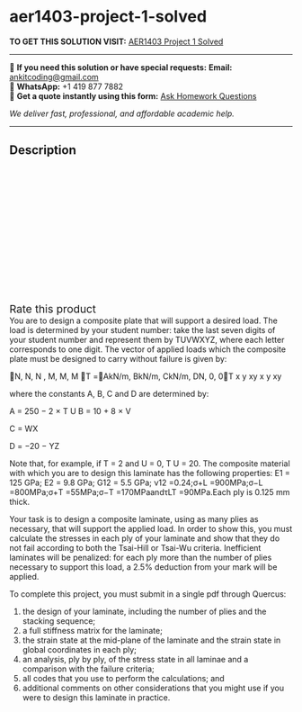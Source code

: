 # aer1403-project-1-solved
**TO GET THIS SOLUTION VISIT:** [AER1403 Project 1 Solved](https://www.ankitcodinghub.com/product/aer1403-project-1-solved/)


---

📩 **If you need this solution or have special requests:** **Email:** ankitcoding@gmail.com  
📱 **WhatsApp:** +1 419 877 7882  
📄 **Get a quote instantly using this form:** [Ask Homework Questions](https://www.ankitcodinghub.com/services/ask-homework-questions/)

*We deliver fast, professional, and affordable academic help.*

---

<h2>Description</h2>



<div class="kk-star-ratings kksr-auto kksr-align-center kksr-valign-top" data-payload="{&quot;align&quot;:&quot;center&quot;,&quot;id&quot;:&quot;93000&quot;,&quot;slug&quot;:&quot;default&quot;,&quot;valign&quot;:&quot;top&quot;,&quot;ignore&quot;:&quot;&quot;,&quot;reference&quot;:&quot;auto&quot;,&quot;class&quot;:&quot;&quot;,&quot;count&quot;:&quot;0&quot;,&quot;legendonly&quot;:&quot;&quot;,&quot;readonly&quot;:&quot;&quot;,&quot;score&quot;:&quot;0&quot;,&quot;starsonly&quot;:&quot;&quot;,&quot;best&quot;:&quot;5&quot;,&quot;gap&quot;:&quot;4&quot;,&quot;greet&quot;:&quot;Rate this product&quot;,&quot;legend&quot;:&quot;0\/5 - (0 votes)&quot;,&quot;size&quot;:&quot;24&quot;,&quot;title&quot;:&quot;AER1403 Project 1 Solved&quot;,&quot;width&quot;:&quot;0&quot;,&quot;_legend&quot;:&quot;{score}\/{best} - ({count} {votes})&quot;,&quot;font_factor&quot;:&quot;1.25&quot;}">

<div class="kksr-stars">

<div class="kksr-stars-inactive">
            <div class="kksr-star" data-star="1" style="padding-right: 4px">


<div class="kksr-icon" style="width: 24px; height: 24px;"></div>
        </div>
            <div class="kksr-star" data-star="2" style="padding-right: 4px">


<div class="kksr-icon" style="width: 24px; height: 24px;"></div>
        </div>
            <div class="kksr-star" data-star="3" style="padding-right: 4px">


<div class="kksr-icon" style="width: 24px; height: 24px;"></div>
        </div>
            <div class="kksr-star" data-star="4" style="padding-right: 4px">


<div class="kksr-icon" style="width: 24px; height: 24px;"></div>
        </div>
            <div class="kksr-star" data-star="5" style="padding-right: 4px">


<div class="kksr-icon" style="width: 24px; height: 24px;"></div>
        </div>
    </div>

<div class="kksr-stars-active" style="width: 0px;">
            <div class="kksr-star" style="padding-right: 4px">


<div class="kksr-icon" style="width: 24px; height: 24px;"></div>
        </div>
            <div class="kksr-star" style="padding-right: 4px">


<div class="kksr-icon" style="width: 24px; height: 24px;"></div>
        </div>
            <div class="kksr-star" style="padding-right: 4px">


<div class="kksr-icon" style="width: 24px; height: 24px;"></div>
        </div>
            <div class="kksr-star" style="padding-right: 4px">


<div class="kksr-icon" style="width: 24px; height: 24px;"></div>
        </div>
            <div class="kksr-star" style="padding-right: 4px">


<div class="kksr-icon" style="width: 24px; height: 24px;"></div>
        </div>
    </div>
</div>


<div class="kksr-legend" style="font-size: 19.2px;">
            <span class="kksr-muted">Rate this product</span>
    </div>
    </div>
<div class="page" title="Page 1">
<div class="layoutArea">
<div class="column">
You are to design a composite plate that will support a desired load. The load is determined by your student number: take the last seven digits of your student number and represent them by TUVWXYZ, where each letter corresponds to one digit. The vector of applied loads which the composite plate must be designed to carry without failure is given by:

􏰃N, N, N , M, M, M 􏰄T =􏰃AkN/m, BkN/m, CkN/m, DN, 0, 0􏰄T x y xy x y xy

where the constants A, B, C and D are determined by:

A = 250 − 2 × T U B = 10 + 8 × V

C = WX

D = −20 − YZ

Note that, for example, if T = 2 and U = 0, T U = 20. The composite material with which you are to design this laminate has the following properties: E1 = 125 GPa; E2 = 9.8 GPa; G12 = 5.5 GPa; ν12 =0.24;σ+L =900MPa;σ−L =800MPa;σ+T =55MPa;σ−T =170MPaandτLT =90MPa.Each ply is 0.125 mm thick.

Your task is to design a composite laminate, using as many plies as necessary, that will support the applied load. In order to show this, you must calculate the stresses in each ply of your laminate and show that they do not fail according to both the Tsai-Hill or Tsai-Wu criteria. Inefficient laminates will be penalized: for each ply more than the number of plies necessary to support this load, a 2.5% deduction from your mark will be applied.

To complete this project, you must submit in a single pdf through Quercus:

<ol>
<li>the design of your laminate, including the number of plies and the stacking sequence;</li>
<li>a full stiffness matrix for the laminate;</li>
<li>the strain state at the mid-plane of the laminate and the strain state in global coordinates in
each ply;
</li>
<li>an analysis, ply by ply, of the stress state in all laminae and a comparison with the failure
criteria;
</li>
<li>all codes that you use to perform the calculations; and</li>
<li>additional comments on other considerations that you might use if you were to design this
laminate in practice.
</li>
</ol>
</div>
</div>
</div>
